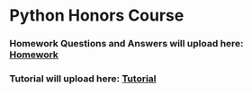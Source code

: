 # Python Honors Course



### Homework Questions and Answers will upload here:  [Homework][1]

### Tutorial will upload here:  [Tutorial][2]
[1]:https://github.com/madfrov/PythonPPTs/tree/main/Homework
[2]:https://github.com/madfrov/PythonPPTs/tree/main/Tutorial
